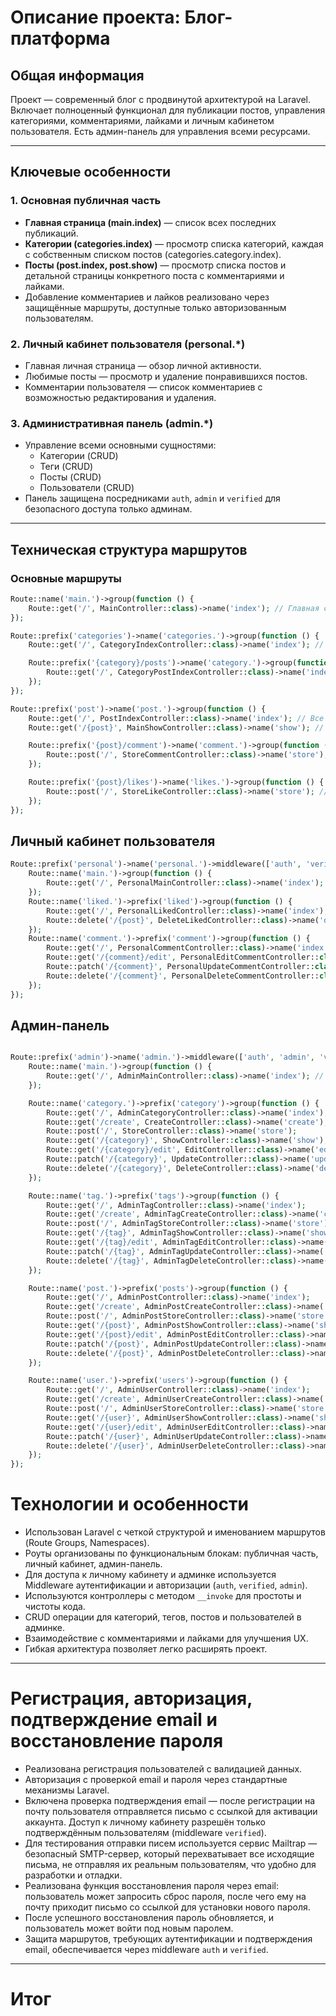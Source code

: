 # Описание проекта: Блог-платформа

## Общая информация
Проект — современный блог с продвинутой архитектурой на Laravel. Включает полноценный функционал для публикации постов, управления категориями, комментариями, лайками и личным кабинетом пользователя. Есть админ-панель для управления всеми ресурсами.

---

## Ключевые особенности

### 1. Основная публичная часть
- **Главная страница (main.index)** — список всех последних публикаций.
- **Категории (categories.index)** — просмотр списка категорий, каждая с собственным списком постов (categories.category.index).
- **Посты (post.index, post.show)** — просмотр списка постов и детальной страницы конкретного поста с комментариями и лайками.
- Добавление комментариев и лайков реализовано через защищённые маршруты, доступные только авторизованным пользователям.

### 2. Личный кабинет пользователя (personal.*)
- Главная личная страница — обзор личной активности.
- Любимые посты — просмотр и удаление понравившихся постов.
- Комментарии пользователя — список комментариев с возможностью редактирования и удаления.

### 3. Административная панель (admin.*)
- Управление всеми основными сущностями:
  - Категории (CRUD)
  - Теги (CRUD)
  - Посты (CRUD)
  - Пользователи (CRUD)
- Панель защищена посредниками `auth`, `admin` и `verified` для безопасного доступа только админам.

---

## Техническая структура маршрутов

### Основные маршруты

```php
Route::name('main.')->group(function () {
    Route::get('/', MainController::class)->name('index'); // Главная страница
});

Route::prefix('categories')->name('categories.')->group(function () {
    Route::get('/', CategoryIndexController::class)->name('index'); // Список категорий

    Route::prefix('{category}/posts')->name('category.')->group(function () {
        Route::get('/', CategoryPostIndexController::class)->name('index'); // Посты категории
    });
});

Route::prefix('post')->name('post.')->group(function () {
    Route::get('/', PostIndexController::class)->name('index'); // Все посты
    Route::get('/{post}', MainShowController::class)->name('show'); // Просмотр поста

    Route::prefix('{post}/comment')->name('comment.')->group(function () {
        Route::post('/', StoreCommentController::class)->name('store'); // Добавление комментария
    });

    Route::prefix('{post}/likes')->name('likes.')->group(function () {
        Route::post('/', StoreLikeController::class)->name('store'); // Лайк поста
    });
});
```

## Личный кабинет пользователя

```php
Route::prefix('personal')->name('personal.')->middleware(['auth', 'verified'])->group(function () {
    Route::name('main.')->group(function () {
        Route::get('/', PersonalMainController::class)->name('index'); // Главная персональная страница
    });
    Route::name('liked.')->prefix('liked')->group(function () {
        Route::get('/', PersonalLikedController::class)->name('index'); // Список лайкнутых постов
        Route::delete('/{post}', DeleteLikedController::class)->name('delete'); // Удаление из лайков
    });
    Route::name('comment.')->prefix('comment')->group(function () {
        Route::get('/', PersonalCommentController::class)->name('index'); // Список комментариев пользователя
        Route::get('/{comment}/edit', PersonalEditCommentController::class)->name('edit'); // Редактирование комментария
        Route::patch('/{comment}', PersonalUpdateCommentController::class)->name('update'); // Обновление комментария
        Route::delete('/{comment}', PersonalDeleteCommentController::class)->name('delete'); // Удаление комментария
    });
});
```
## Админ-панель
```php

Route::prefix('admin')->name('admin.')->middleware(['auth', 'admin', 'verified'])->group(function () {
    Route::name('main.')->group(function () {
        Route::get('/', AdminMainController::class)->name('index'); // Главная админки
    });

    Route::name('category.')->prefix('category')->group(function () {
        Route::get('/', AdminCategoryController::class)->name('index');
        Route::get('/create', CreateController::class)->name('create');
        Route::post('/', StoreController::class)->name('store');
        Route::get('/{category}', ShowController::class)->name('show');
        Route::get('/{category}/edit', EditController::class)->name('edit');
        Route::patch('/{category}', UpdateController::class)->name('update');
        Route::delete('/{category}', DeleteController::class)->name('delete');
    });

    Route::name('tag.')->prefix('tags')->group(function () {
        Route::get('/', AdminTagController::class)->name('index');
        Route::get('/create', AdminTagCreateController::class)->name('create');
        Route::post('/', AdminTagStoreController::class)->name('store');
        Route::get('/{tag}', AdminTagShowController::class)->name('show');
        Route::get('/{tag}/edit', AdminTagEditController::class)->name('edit');
        Route::patch('/{tag}', AdminTagUpdateController::class)->name('update');
        Route::delete('/{tag}', AdminTagDeleteController::class)->name('delete');
    });

    Route::name('post.')->prefix('posts')->group(function () {
        Route::get('/', AdminPostController::class)->name('index');
        Route::get('/create', AdminPostCreateController::class)->name('create');
        Route::post('/', AdminPostStoreController::class)->name('store');
        Route::get('/{post}', AdminPostShowController::class)->name('show');
        Route::get('/{post}/edit', AdminPostEditController::class)->name('edit');
        Route::patch('/{post}', AdminPostUpdateController::class)->name('update');
        Route::delete('/{post}', AdminPostDeleteController::class)->name('delete');
    });

    Route::name('user.')->prefix('users')->group(function () {
        Route::get('/', AdminUserController::class)->name('index');
        Route::get('/create', AdminUserCreateController::class)->name('create');
        Route::post('/', AdminUserStoreController::class)->name('store');
        Route::get('/{user}', AdminUserShowController::class)->name('show');
        Route::get('/{user}/edit', AdminUserEditController::class)->name('edit');
        Route::patch('/{user}', AdminUserUpdateController::class)->name('update');
        Route::delete('/{user}', AdminUserDeleteController::class)->name('delete');
    });
});
```

# Технологии и особенности

- Использован Laravel с четкой структурой и именованием маршрутов (Route Groups, Namespaces).
- Роуты организованы по функциональным блокам: публичная часть, личный кабинет, админ-панель.
- Для доступа к личному кабинету и админке используется Middleware аутентификации и авторизации (`auth`, `verified`, `admin`).
- Используются контроллеры с методом `__invoke` для простоты и чистоты кода.
- CRUD операции для категорий, тегов, постов и пользователей в админке.
- Взаимодействие с комментариями и лайками для улучшения UX.
- Гибкая архитектура позволяет легко расширять проект.

---

# Регистрация, авторизация, подтверждение email и восстановление пароля

- Реализована регистрация пользователей с валидацией данных.
- Авторизация с проверкой email и пароля через стандартные механизмы Laravel.
- Включена проверка подтверждения email — после регистрации на почту пользователя отправляется письмо с ссылкой для активации аккаунта. Доступ к личному кабинету разрешён только подтверждённым пользователям (middleware `verified`).
- Для тестирования отправки писем используется сервис Mailtrap — безопасный SMTP-сервер, который перехватывает все исходящие письма, не отправляя их реальным пользователям, что удобно для разработки и отладки.
- Реализована функция восстановления пароля через email: пользователь может запросить сброс пароля, после чего ему на почту приходит письмо со ссылкой для установки нового пароля.
- После успешного восстановления пароль обновляется, и пользователь может войти под новым паролем.
- Защита маршрутов, требующих аутентификации и подтверждения email, обеспечивается через middleware `auth` и `verified`.

---

# Итог

















































